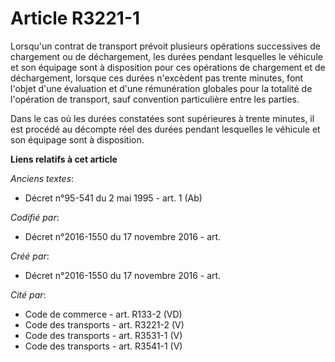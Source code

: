 # Article R3221-1

Lorsqu'un contrat de transport prévoit plusieurs opérations successives de chargement ou de déchargement, les durées pendant
lesquelles le véhicule et son équipage sont à disposition pour ces opérations de chargement et de déchargement, lorsque ces
durées n'excèdent pas trente minutes, font l'objet d'une évaluation et d'une rémunération globales pour la totalité de
l'opération de transport, sauf convention particulière entre les parties.

Dans le cas où les durées constatées sont supérieures à trente minutes, il est procédé au décompte réel des durées pendant
lesquelles le véhicule et son équipage sont à disposition.

**Liens relatifs à cet article**

_Anciens textes_:

  - Décret n°95-541 du 2 mai 1995 - art. 1 (Ab)

_Codifié par_:

  - Décret n°2016-1550 du 17 novembre 2016 - art.

_Créé par_:

  - Décret n°2016-1550 du 17 novembre 2016 - art.

_Cité par_:

  - Code de commerce - art. R133-2 (VD)
  - Code des transports - art. R3221-2 (V)
  - Code des transports - art. R3531-1 (V)
  - Code des transports - art. R3541-1 (V)
